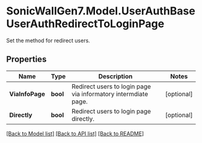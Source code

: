 # SonicWallGen7.Model.UserAuthBaseUserAuthRedirectToLoginPage
Set the method for redirect users.

## Properties

Name | Type | Description | Notes
------------ | ------------- | ------------- | -------------
**ViaInfoPage** | **bool** | Redirect users to login page via informatory intermdiate page. | [optional] 
**Directly** | **bool** | Redirect users to login page directly. | [optional] 

[[Back to Model list]](../README.md#documentation-for-models) [[Back to API list]](../README.md#documentation-for-api-endpoints) [[Back to README]](../README.md)

